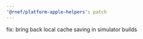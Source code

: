 ```yaml
---
'@rnef/platform-apple-helpers': patch
---
```


fix: bring back local cache saving in simulator builds
